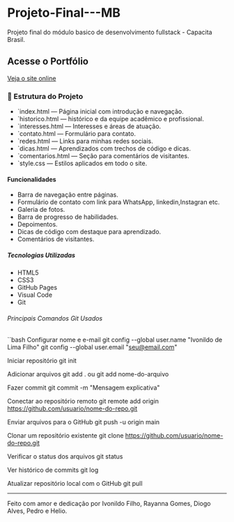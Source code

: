 # Projeto-Final---MB
Projeto final do módulo basico de desenvolvimento fullstack - Capacita Brasil.
##  Acesse o Portfólio
[Veja o site online](https://seu-usuario.github.io/seu-repositorio) 

### 📂 Estrutura do Projeto

- `index.html — Página inicial com introdução e navegação.
- `historico.html — histórico e da equipe acadêmico e profissional.
- `interesses.html — Interesses e áreas de atuação.
- `contato.html — Formulário para contato.
- `redes.html — Links para minhas redes sociais.
- `dicas.html — Aprendizados com trechos de código e dicas.
- `comentarios.html — Seção para comentários de visitantes.
- `style.css — Estilos aplicados em todo o site.

#### Funcionalidades

- Barra de navegação entre páginas.
- Formulário de contato com link para WhatsApp, linkedin,Instagran etc.
- Galeria de fotos.
- Barra de progresso de habilidades.
- Depoimentos.
- Dicas de código com destaque para aprendizado.
- Comentários de visitantes.

##### Tecnologias Utilizadas
- HTML5
- CSS3
- GitHub Pages
- Visual Code
- Git
###### Principais Comandos Git Usados

``bash
 Configurar nome e e-mail
git config --global user.name "Ivonildo de Lima Filho"
git config --global user.email "seu@email.com"

 Iniciar repositório
git init

 Adicionar arquivos
git add .
 ou git add nome-do-arquivo

 Fazer commit
git commit -m "Mensagem explicativa"

 Conectar ao repositório remoto
git remote add origin https://github.com/usuario/nome-do-repo.git

 Enviar arquivos para o GitHub
git push -u origin main

 Clonar um repositório existente
git clone https://github.com/usuario/nome-do-repo.git

 Verificar o status dos arquivos
git status

 Ver histórico de commits
git log

 Atualizar repositório local com o GitHub
git pull

---

Feito com amor e dedicação por Ivonildo Filho, Rayanna Gomes, Diogo Alves, Pedro e Helio.
